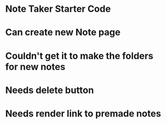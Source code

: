 # Note Taker Starter Code

# Can create new Note page

# Couldn't get it to make the folders for new notes  

# Needs delete button

# Needs render link to premade notes
